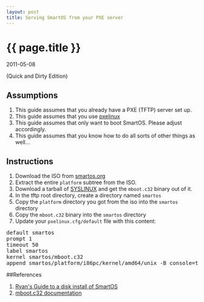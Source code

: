 ```yaml
---
layout: post
title: Serving SmartOS from your PXE server
---
```


# {{ page.title }}
<p class="meta">2011-05-08</p>
(Quick and Dirty Edition)

## Assumptions
 1. This guide assumes that you already have a PXE (TFTP) server set up.
 1. This guide assumes that you use [pxelinux](http://syslinux.zytor.com/wiki/index.php/PXELINUX)
 1. This guide assumes that only want to boot SmartOS.  Please adjust accordingly.
 1. This guide assumes that you know how to do all sorts of other things as well...

## Instructions
 1. Download the ISO from [smartos.org](http://smartos.org/)
 1. Extract the entire `platform` subtree from the ISO.
 1. Download a tarball of [SYSLINUX](http://syslinux.zytor.com/wiki/index.php/Download) and get the `mboot.c32` binary out of it.
 1. In the tftp root directory, create a directory named <code>smartos</code>
 1. Copy the `platform` directory you got from the iso into the `smartos` directory
 1. Copy the `mboot.c32` binary into the `smartos` directory
 1. Update your `pxelinux.cfg/default` file with this content:
 <pre>
default smartos
prompt 1
timeout 50
label smartos
kernel smartos/mboot.c32
append smartos/platform/i86pc/kernel/amd64/unix -B console=text,standalone=true,noimport=true,root_shadow='$5$2HOHRnK3$NvLlm.1KQBbB0WjoP7xcIwGnllhzp2HnT.mDO7DpxYA' --- smartos/platform/i86pc/amd64/boot_archive
</pre>

##References
 1. [Ryan's Guide to a disk install of SmartOS](http://www.ryan.net/smartos-disk-blogpost/real_disk_smartos.html)
 1. [mboot.c32 documentation](http://syslinux.zytor.com/wiki/index.php/Mboot.c32)
